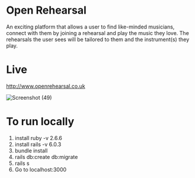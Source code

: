# Open Rehearsal

An exciting platform that allows a user to find like-minded musicians, connect with them by joining a rehearsal and play the music they love. The rehearsals the user sees will be tailored to them and the instrument(s) they play.

# Live

http://www.openrehearsal.co.uk

![Screenshot (49)](https://user-images.githubusercontent.com/62878600/114369328-2d192180-9b76-11eb-9a6d-e1504fc0eeff.png)


# To run locally

1) install ruby -v 2.6.6
2) install rails -v 6.0.3
3) bundle install
4) rails db:create db:migrate
5) rails s
6) Go to localhost:3000
